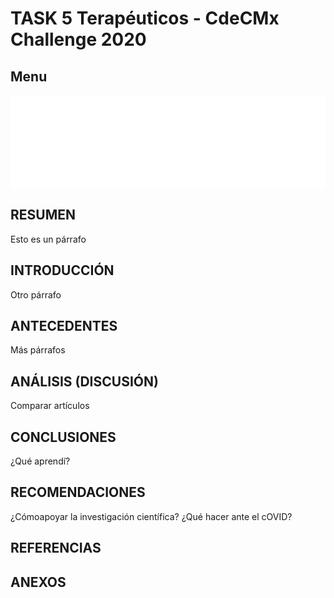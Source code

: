 # **TASK 5 Terapéuticos - CdeCMx Challenge 2020**

## Menu
<iframe src="MenuLateral.html" title="Menú" width="100%" heigth="600px" style="border:none;"></iframe>


## RESUMEN
Esto es un párrafo

## INTRODUCCIÓN
Otro párrafo

## ANTECEDENTES
Más párrafos

## ANÁLISIS (DISCUSIÓN)
Comparar artículos

## CONCLUSIONES
¿Qué aprendí?

## RECOMENDACIONES
¿Cómoapoyar la investigación científica?
¿Qué hacer ante el cOVID?

## REFERENCIAS


## ANEXOS
